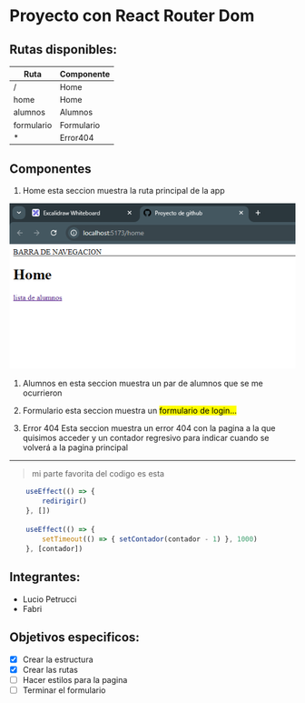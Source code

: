 # Proyecto con React Router Dom

## Rutas disponibles:
| Ruta       | Componente |
| ---------- | ---------- |
| /          | Home       |
| home       | Home       |
| alumnos    | Alumnos    |
| formulario | Formulario |
| *          | Error404   |


## Componentes

1.  Home
esta seccion muestra la ruta principal de la app

![seccion home](./readme-img/home.png)

1. Alumnos
en esta seccion muestra un par de alumnos que se me ocurrieron

1. Formulario
esta seccion muestra un <mark> formulario de login... </mark>

1. Error 404
Esta seccion muestra un error 404 con la pagina a la que quisimos acceder y un contador regresivo para indicar cuando se volverá a la pagina principal

---
> mi parte favorita del codigo es esta
```jsx
    useEffect(() => {
        redirigir()
    }, [])

    useEffect(() => {
        setTimeout(() => { setContador(contador - 1) }, 1000)
    }, [contador])
```

## Integrantes:
- Lucio Petrucci
- Fabri


## Objetivos especificos:
- [x] Crear la estructura
- [x] Crear las rutas
- [ ] Hacer estilos para la pagina
- [ ] Terminar el formulario
